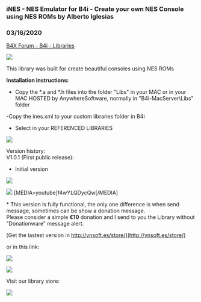 ### iNES - NES Emulator for B4i - Create your own NES Console using NES ROMs by Alberto Iglesias
### 03/16/2020
[B4X Forum - B4i - Libraries](https://www.b4x.com/android/forum/threads/114990/)

![](https://www.b4x.com/android/forum/attachments/90100)  
  
This library was built for create beautiful consoles using NES ROMs  
  
**Installation instructions:**  
  
- Copy the \*.a and \*.h files into the folder "Libs" in your MAC or in your MAC HOSTED by AnywhereSoftware, normally in "B4i-MacServer\Libs" folder  
  
-Copy the ines.xml to your custom libraries folder in B4i  
- Select in your REFERENCED LIBRARIES   
  
![](https://www.b4x.com/android/forum/attachments/90099)  
  
Version history:  
V1.0.1 (First public release):  
- Initial version   
  
  
![](https://www.b4x.com/android/forum/attachments/90101)  
  
![](https://www.b4x.com/android/forum/attachments/90105) [MEDIA=youtube]f4wYLQDycQw[/MEDIA]  
  
\* This version is fully functional, the only one difference is when send message, sometimes can be show a donation message.  
Please consider a simple **€10** donation and I send to you the Library without "Donationware" message alert.  
  
[Get the lastest version in http://vnsoft.es/store/](http://vnsoft.es/store/)  
  
or in this link:  
  
[![](https://www.b4x.com/android/forum/attachments/90104)](https://vnsoft.es/download/b4i/ines/fullines.zip)  
  
[![](https://www.b4x.com/android/forum/attachments/90106)](https://www.paypal.com/cgi-bin/webscr?cmd=_donations&business=alberto%40vnsoft%2ees&lc=US&item_name=Library%20iNES%20for%20B4i%20%2d%20Visual%20Net&item_number=B4ILIBINES&amount=10%2e00&currency_code=EUR&no_note=0&bn=PP%2dDonationsBF%3abtn_donateCC_LG%2egif%3aNonHostedGuest)  
  
Visit our library store:   
  
[![](https://www.b4x.com/android/forum/attachments/90102)](http://vnsoft.es/store/)